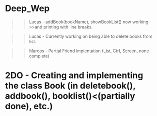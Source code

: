 # Deep_Wep
>> Lucas - addBook(bookName), showBookList() now working. >>and printing with line breaks.

>> Lucas - Currently working on being able to delete books from list.

>> Marcos - Partial Friend implentation (List, Ctrl, Screen, none complete)

# 2DO - Creating and implementing the class Book (in deletebook(), addbook(), booklist()<(partially done), etc.)

